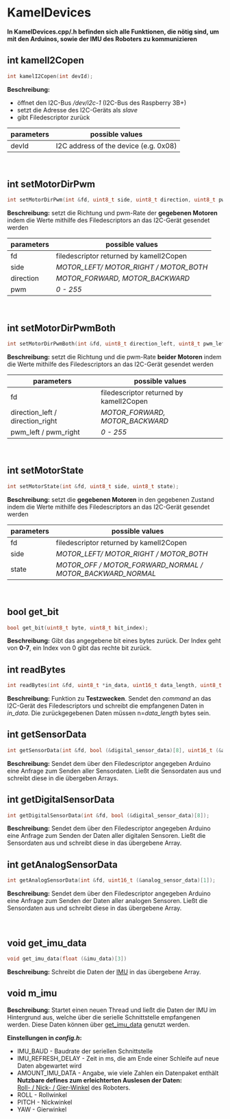 # KamelDevices

**In KamelDevices.cpp/.h befinden sich alle Funktionen, die nötig sind, um mit den Arduinos, sowie der IMU des Roboters zu kommunizieren**

## int kamelI2Copen

```cpp
int kamelI2Copen(int devId);
```
**Beschreibung:**
* öffnet den I2C-Bus */dev/i2c-1* (I2C-Bus des Raspberry 3B+)
* setzt die Adresse des I2C-Geräts als *slave*
* gibt Filedescriptor zurück

**parameters** | **possible values**
-------------|--------------------
devId        | I2C address of the device (e.g. 0x08)
</br>

## int setMotorDirPwm

```cpp
int setMotorDirPwm(int &fd, uint8_t side, uint8_t direction, uint8_t pwm);
```
**Beschreibung:** setzt die Richtung und pwm-Rate der **gegebenen Motoren** indem die Werte mithilfe des Filedescriptors an das I2C-Gerät gesendet werden

  **parameters** | **possible values**
  ---------------|--------------------
  fd             | filedescriptor returned by kamelI2Copen
  side           | *MOTOR_LEFT/ MOTOR_RIGHT / MOTOR_BOTH*
  direction      | *MOTOR_FORWARD, MOTOR_BACKWARD*
  pwm | *0 - 255*
</br>

## int setMotorDirPwmBoth

```cpp
int setMotorDirPwmBoth(int &fd, uint8_t direction_left, uint8_t pwm_left, uint8_t direction_right, uint8_t pwm_right);
```
**Beschreibung:** setzt die Richtung und die pwm-Rate **beider Motoren** indem die Werte mithilfe des Filedescriptors an das I2C-Gerät gesendet werden

  **parameters**                   | **possible values**
  ---------------------------------|--------------------
  fd                               | filedescriptor returned by kamelI2Copen
  direction_left / direction_right | *MOTOR_FORWARD, MOTOR_BACKWARD*
  pwm_left / pwm_right             | *0 - 255*
</br>

## int setMotorState

```cpp
int setMotorState(int &fd, uint8_t side, uint8_t state);
```
**Beschreibung:** setzt die **gegebenen Motoren** in den gegebenen Zustand indem die Werte mithilfe des Filedescriptors an das I2C-Gerät gesendet werden

  **parameters** | **possible values**
  ---------------|--------------------
  fd             | filedescriptor returned by kamelI2Copen
  side           | *MOTOR_LEFT/ MOTOR_RIGHT / MOTOR_BOTH*
  state          | *MOTOR_OFF / MOTOR_FORWARD_NORMAL / MOTOR_BACKWARD_NORMAL*
</br>

## bool get_bit

```cpp
bool get_bit(uint8_t byte, uint8_t bit_index);
```
**Beschreibung:** Gibt das angegebene bit eines bytes zurück. Der Index geht von **0-7**, ein Index von 0 gibt das rechte bit zurück.

## int readBytes

```cpp
int readBytes(int &fd, uint8_t *in_data, uint16_t data_length, uint8_t command);
```

**Beschreibung:** Funktion zu **Testzwecken**. Sendet den *command* an das I2C-Gerät des Filedescriptors und schreibt die empfangenen Daten in  *in_data*. Die zurückgegebenen Daten müssen n=*data_length* bytes sein.

## int getSensorData

```cpp
int getSensorData(int &fd, bool (&digital_sensor_data)[8], uint16_t (&analog_sensor_data)[1]);
```
**Beschreibung:** Sendet dem über den Filedescriptor angegeben Arduino eine Anfrage zum Senden aller Sensordaten. Ließt die Sensordaten aus und schreibt diese in die übergeben Arrays.

## int getDigitalSensorData

```cpp
int getDigitalSensorData(int &fd, bool (&digital_sensor_data)[8]);
```
**Beschreibung:** Sendet dem über den Filedescriptor angegeben Arduino eine Anfrage zum Senden der Daten aller digitalen Sensoren. Ließt die Sensordaten aus und schreibt diese in das übergebene Array.

## int getAnalogSensorData

```cpp
int getAnalogSensorData(int &fd, uint16_t (&analog_sensor_data)[1]);
```
**Beschreibung:** Sendet dem über den Filedescriptor angegeben Arduino eine Anfrage zum Senden der Daten aller analogen Sensoren. Ließt die Sensordaten aus und schreibt diese in das übergebene Array.

</br>

## void get_imu_data
```cpp
void get_imu_data(float (&imu_data)[3])
```

**Beschreibung:** Schreibt die Daten der [IMU](https://de.wikipedia.org/wiki/Inertiale_Messeinheit) in das übergebene Array.

## void m_imu

**Beschreibung:** Startet einen neuen Thread und ließt die Daten der IMU im Hintergrund aus, welche über die serielle Schnittstelle empfangenen werden. Diese Daten können über [get_imu_data](#void-get_imu_data) genutzt werden.

**Einstellungen in *config.h*:**
* IMU_BAUD - Baudrate der seriellen Schnittstelle
* IMU_REFRESH_DELAY - Zeit in ms, die am Ende einer Schleife auf neue Daten abgewartet wird
* AMOUNT_IMU_DATA - Angabe, wie viele Zahlen ein Datenpaket enthält
**Nutzbare defines zum erleichterten Auslesen der Daten:** </br>
[Roll- / Nick- / Gier-Winkel](https://de.wikipedia.org/wiki/Roll-Nick-Gier-Winkel) des Roboters.
* ROLL - Rollwinkel
* PITCH - Nickwinkel
* YAW - Gierwinkel
